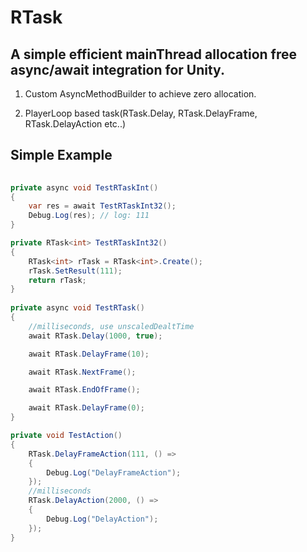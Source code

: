 # RTask

## A simple efficient mainThread allocation free async/await integration for Unity.

1. Custom AsyncMethodBuilder to achieve zero allocation.

2. PlayerLoop based task(RTask.Delay, RTask.DelayFrame, RTask.DelayAction etc..)

## Simple Example

```csharp
    
private async void TestRTaskInt()
{
    var res = await TestRTaskInt32();
    Debug.Log(res); // log: 111
}

private RTask<int> TestRTaskInt32()
{
    RTask<int> rTask = RTask<int>.Create();
    rTask.SetResult(111);
    return rTask;
}
    
private async void TestRTask()
{
    //milliseconds, use unscaledDealtTime
    await RTask.Delay(1000, true);

    await RTask.DelayFrame(10);

    await RTask.NextFrame();

    await RTask.EndOfFrame();

    await RTask.DelayFrame(0);
}

private void TestAction()
{
    RTask.DelayFrameAction(111, () =>
    {
        Debug.Log("DelayFrameAction");
    });
    //milliseconds
    RTask.DelayAction(2000, () =>
    {
        Debug.Log("DelayAction");
    });
}
````
